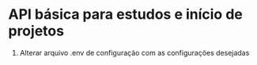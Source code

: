 # API básica para estudos e início de projetos

 1. Alterar arquivo .env de configuração com as configurações desejadas